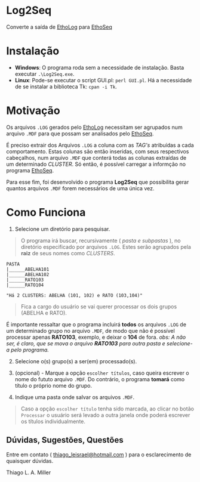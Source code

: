 # Log2Seq

Converte a saída de [EthoLog](http://www.ip.usp.br/docentes/ebottoni/EthoLog/ethohome.html) para [EthoSeq](http://www2.assis.unesp.br/cats/ethoseq.htm)

# Instalação

* **Windows**: O programa roda sem a necessidade de instalação. Basta executar `.\Log2Seq.exe`. 
* **Linux**: Pode-se executar o script GUI.pl: `perl GUI.pl`. Há a necessidade de se instalar a biblioteca Tk: `cpan -i Tk`.

# Motivação

Os arquivos `.LOG` gerados pelo [EthoLog](http://www.ip.usp.br/docentes/ebottoni/EthoLog/ethohome.html) necessitam ser agrupados num arquivo `.MDF` para que possam ser analisados pelo [EthoSeq](http://www2.assis.unesp.br/cats/ethoseq.htm).

É preciso extrair dos Arquivos `.LOG` a coluna com as *TAG's* atribuídas a cada comportamento. Estas colunas são então inseridas, com
seus respectivos cabeçalhos, num arquivo `.MDF` que conterá todas as colunas extraídas de um determinado *CLUSTER*. Só então, é possível carregar a informção no programa [EthoSeq](http://www2.assis.unesp.br/cats/ethoseq.htm).

Para esse fim, foi desenvolvido o programa **Log2Seq** que possibilita
gerar quantos arquivos `.MDF` forem necessários de uma única vez.

# Como Funciona

1. Selecione um diretório para pesquisar.

> O programa irá buscar, recursivamente ( *pasta e subpastas* ), no diretório especificado
> por arquivos `.LOG`. Estes serão agrupados pela **raiz** de seus nomes como *CLUSTERS*.

	PASTA
	|______ABELHA101
	|______ABELHA102
	|______RATO103
	|______RATO104
	
	"Há 2 CLUSTERS: ABELHA (101, 102) e RATO (103,104)"
	
> Fica a cargo do usuário se vai querer processar os dois grupos (ABELHA e RATO).

É importante ressaltar que o programa incluirá **todos** os arquivos `.LOG` de um determinado
grupo no arquivo `.MDF`, de modo que não é possível processar apenas **RATO103**, exemplo, e deixar
o **104** de fora. 
*obs: A não ser, é claro, que se mova o arquivo **RATO103** para outra pasta e 
selecione-a pelo programa.*

2. Selecione o(s) grupo(s) a ser(em) processado(s).

3. (opcional) - Marque a opção `escolher títulos`, caso queira escrever o nome
do fututo arquivo `.MDF`. Do contrário, o programa **tomará** como título o próprio nome do grupo.

4. Indique uma pasta onde salvar os arquivos `.MDF`.

> Caso a opção `escolher título` tenha sido marcada, ao clicar no botão `Processar`
> o usuário será levado a outra janela onde poderá escrever os títulos individualmente.

## Dúvidas, Sugestões, Questões

Entre em contato ( thiago_leisrael@hotmail.com ) para o esclarecimento de quaisquer dúvidas.

Thiago L. A. Miller


